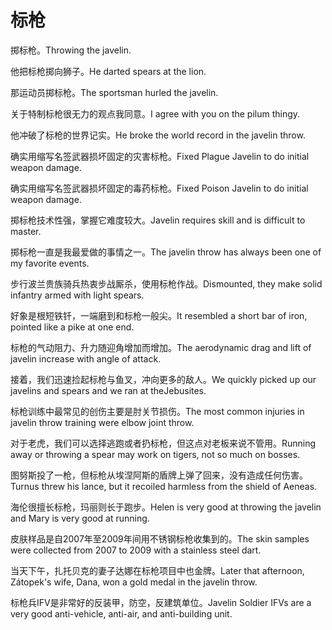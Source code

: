 # 标枪

<p><span class="chinese">掷标枪。</span><span class="english">Throwing the javelin.</span></p>

<p><span class="chinese">他把标枪掷向狮子。</span><span class="english">He darted spears at the lion.</span></p>

<p><span class="chinese">那运动员掷标枪。</span><span class="english">The sportsman hurled the javelin.</span></p>

<p><span class="chinese">关于特制标枪很无力的观点我同意。</span><span class="english">I agree with you on the pilum thingy.</span></p>

<p><span class="chinese">他冲破了标枪的世界记实。</span><span class="english">He broke the world record in the javelin throw.</span></p>

<p><span class="chinese">确实用缩写名签武器损坏固定的灾害标枪。</span><span class="english">Fixed Plague Javelin to do initial weapon damage.</span></p>

<p><span class="chinese">确实用缩写名签武器损坏固定的毒药标枪。</span><span class="english">Fixed Poison Javelin to do initial weapon damage.</span></p>

<p><span class="chinese">掷标枪技术性强，掌握它难度较大。</span><span class="english">Javelin requires skill and is difficult to master.</span></p>

<p><span class="chinese">掷标枪一直是我最爱做的事情之一。</span><span class="english">The javelin throw has always been one of my favorite events.</span></p>

<p><span class="chinese">步行波兰贵族骑兵热衷步战厮杀，使用标枪作战。</span><span class="english">Dismounted, they make solid infantry armed with light spears.</span></p>

<p><span class="chinese">好象是根短铁钎，一端磨到和标枪一般尖。</span><span class="english">It resembled a short bar of iron, pointed like a pike at one end.</span></p>

<p><span class="chinese">标枪的气动阻力、升力随迎角增加而增加。</span><span class="english">The aerodynamic drag and lift of javelin increase with angle of attack.</span></p>

<p><span class="chinese">接着，我们迅速捡起标枪与鱼叉，冲向更多的敌人。</span><span class="english">We quickly picked up our javelins and spears and we ran at theJebusites.</span></p>

<p><span class="chinese">标枪训练中最常见的创伤主要是肘关节损伤。</span><span class="english">The most common injuries in javelin throw training were elbow joint throw.</span></p>

<p><span class="chinese">对于老虎，我们可以选择逃跑或者扔标枪，但这点对老板来说不管用。</span><span class="english">Running away or throwing a spear may work on tigers, not so much on bosses.</span></p>

<p><span class="chinese">图努斯投了一枪，但标枪从埃涅阿斯的盾牌上弹了回来，没有造成任何伤害。</span><span class="english">Turnus threw his lance, but it recoiled harmless from the shield of Aeneas.</span></p>

<p><span class="chinese">海伦很擅长标枪，玛丽则长于跑步。</span><span class="english">Helen is very good at throwing the javelin and Mary is very good at running.</span></p>

<p><span class="chinese">皮肤样品是自2007年至2009年间用不锈钢标枪收集到的。</span><span class="english">The skin samples were collected from 2007 to 2009 with a stainless steel dart.</span></p>

<p><span class="chinese">当天下午，扎托贝克的妻子达娜在标枪项目中也金牌。</span><span class="english">Later that afternoon, Zátopek's wife, Dana, won a gold medal in the javelin throw.</span></p>

<p><span class="chinese">标枪兵IFV是非常好的反装甲，防空，反建筑单位。</span><span class="english">Javelin Soldier IFVs are a very good anti-vehicle, anti-air, and anti-building unit.</span></p>

